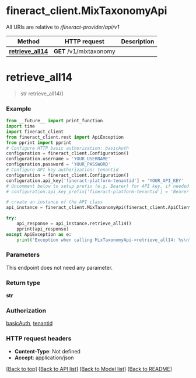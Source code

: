 # fineract_client.MixTaxonomyApi

All URIs are relative to */fineract-provider/api/v1*

Method | HTTP request | Description
------------- | ------------- | -------------
[**retrieve_all14**](MixTaxonomyApi.md#retrieve_all14) | **GET** /v1/mixtaxonomy | 

# **retrieve_all14**
> str retrieve_all14()



### Example
```python
from __future__ import print_function
import time
import fineract_client
from fineract_client.rest import ApiException
from pprint import pprint
# Configure HTTP basic authorization: basicAuth
configuration = fineract_client.Configuration()
configuration.username = 'YOUR_USERNAME'
configuration.password = 'YOUR_PASSWORD'
# Configure API key authorization: tenantid
configuration = fineract_client.Configuration()
configuration.api_key['fineract-platform-tenantid'] = 'YOUR_API_KEY'
# Uncomment below to setup prefix (e.g. Bearer) for API key, if needed
# configuration.api_key_prefix['fineract-platform-tenantid'] = 'Bearer'

# create an instance of the API class
api_instance = fineract_client.MixTaxonomyApi(fineract_client.ApiClient(configuration))

try:
    api_response = api_instance.retrieve_all14()
    pprint(api_response)
except ApiException as e:
    print("Exception when calling MixTaxonomyApi->retrieve_all14: %s\n" % e)
```

### Parameters
This endpoint does not need any parameter.

### Return type

**str**

### Authorization

[basicAuth](../README.md#basicAuth), [tenantid](../README.md#tenantid)

### HTTP request headers

 - **Content-Type**: Not defined
 - **Accept**: application/json

[[Back to top]](#) [[Back to API list]](../README.md#documentation-for-api-endpoints) [[Back to Model list]](../README.md#documentation-for-models) [[Back to README]](../README.md)

